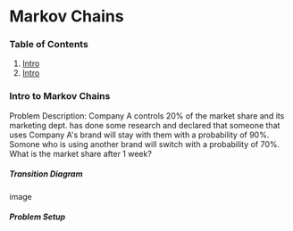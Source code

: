 # Markov Chains

### Table of Contents
1. [Intro](#intro)
1. [Intro](#intro)


<a name="intro"></a>
### Intro to Markov Chains

Problem Description: Company A controls 20% of the market share and its marketing dept. has done some research and declared that someone that uses Company A's brand will stay with them with a probability of 90%. Somone who is using another brand will switch with a probability of 70%. What is the market share after 1 week?

##### Transition Diagram
image

##### Problem Setup


